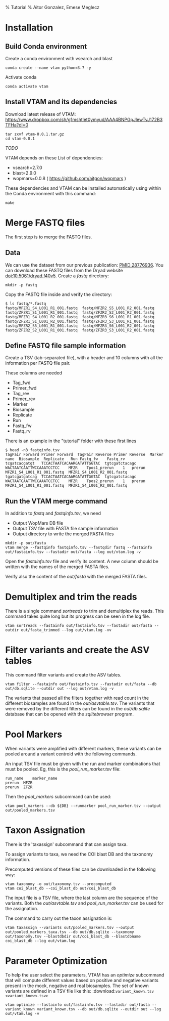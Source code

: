 % Tutorial
% Aitor Gonzalez, Emese Meglecz

# Installation

## Build Conda environment

Create a conda environment with vsearch and blast

~~~
conda create --name vtam python=3.7 -y
~~~

Activate conda

~~~
conda activate vtam
~~~

## Install VTAM and its dependencies

Download latest release of VTAM: https://www.dropbox.com/sh/g1mshtlet0ymyud/AAA4BNPGpJlewTvJ172B3TFHa?dl=0

~~~
tar zxvf vtam-0.0.1.tar.gz
cd vtam-0.0.1
~~~

_TODO_

VTAM depends on these List of dependencies:

* vsearch=2.7.0
* blast=2.9.0
* wopmars=0.0.8 ( https://github.com/aitgon/wopmars )

These dependencies and VTAM can be installed automatically using within the Conda environment with this command:

~~~
make
~~~

# Merge FASTQ files

The first step is to merge the FASTQ files.

## Data

We can use the dataset from our previous publication: [PMID 28776936](https://pubmed.ncbi.nlm.nih.gov/28776936). 
You can download these FASTQ files from the Dryad website [doi:10.5061/dryad.f40v5](https://datadryad.org/stash/dataset/doi:10.5061/dryad.f40v5).
Create a *fastq* directory:

~~~
mkdir -p fastq
~~~

Copy the FASTQ file inside and verify the directory:

~~~
$ ls fastq/*.fastq
fastq/MFZR1_S4_L001_R1_001.fastq  fastq/MFZR2_S5_L001_R2_001.fastq  fastq/ZFZR1_S1_L001_R1_001.fastq  fastq/ZFZR2_S2_L001_R2_001.fastq
fastq/MFZR1_S4_L001_R2_001.fastq  fastq/MFZR3_S6_L001_R1_001.fastq  fastq/ZFZR1_S1_L001_R2_001.fastq  fastq/ZFZR3_S3_L001_R1_001.fastq
fastq/MFZR2_S5_L001_R1_001.fastq  fastq/MFZR3_S6_L001_R2_001.fastq  fastq/ZFZR2_S2_L001_R1_001.fastq  fastq/ZFZR3_S3_L001_R2_001.fastq
~~~

## Define FASTQ file sample information

Create a TSV (tab-separated file), with a header and 10 columns with all the information per FASTQ file pair.

These columns are needed

- Tag_fwd
- Primer_fwd
- Tag_rev
- Primer_rev
- Marker
- Biosample
- Replicate
- Run
- Fastq_fw
- Fastq_rv


There is an example in the "tutorial" folder with these first lines

~~~
$ head -n3 fastqinfo.tsv 
TagPair Forward	Primer Forward	TagPair Reverse	Primer Reverse	Marker name	 Biosample	Replicate	Run	Fastq_fw	Fastq_rv
tcgatcacgatgt	TCCACTAATCACAARGATATTGGTAC	tgtcgatctacagc	WACTAATCAATTWCCAAATCCTCC	MFZR	Tpos1_prerun	1	prerun	MFZR1_S4_L001_R1_001.fastq	MFZR1_S4_L001_R2_001.fastq
tgatcgatgatcag	TCCACTAATCACAARGATATTGGTAC	tgtcgatctacagc	WACTAATCAATTWCCAAATCCTCC	MFZR	Tpos2_prerun	1	prerun	MFZR1_S4_L001_R1_001.fastq	MFZR1_S4_L001_R2_001.fastq
~~~

## Run the VTAM merge command

In addition to *fastq* and *fastqinfo.tsv*, we need

- Output WopMars DB file
- Output TSV file with FASTA file sample information
- Output directory to write the merged FASTA files

~~~
mkdir -p out/fasta
vtam merge --fastqinfo fastqinfo.tsv --fastqdir fastq --fastainfo out/fastainfo.tsv --fastadir out/fasta --log out/vtam.log -v
~~~

Open the *fastainfo.tsv* file and verify its content. A new column should be written with the names of the merged FASTA files.

Verify also the content of the *out/fasta* with the merged FASTA files.

# Demultiplex and trim the reads

There is a single command *sortreads* to trim and demultiplex the reads. This command takes quite long but its progress can be seen in the log file.

~~~
vtam sortreads --fastainfo out/fastainfo.tsv --fastadir out/fasta --outdir out/fasta_trimmed --log out/vtam.log -vv
~~~

# Filter variants and create the ASV tables

This command filter variants and create the ASV tables. 

~~~
vtam filter --fastainfo out/fastainfo.tsv --fastadir out/fasta --db out/db.sqlite --outdir out --log out/vtam.log -v
~~~

The variants that passed all the filters together with read count in the different biosamples are found in the *out/asvtable.tsv*. The variants that were removed by the different filters can be found in the *out/db.sqlite* database that can be opened with the *sqlitebrowser* program.

# Pool Markers

When variants were amplified with different markers, these variants can be pooled around a variant centroid with the following commands.

An input TSV file must be given with the run and marker combinations that must be pooled. Eg, this is the *pool_run_marker.tsv* file:

~~~
run_name	marker_name
prerun	MFZR
prerun	ZFZR
~~~

Then the *pool_markers* subcommand can be used:


~~~
vtam pool_markers --db ${DB} --runmarker pool_run_marker.tsv --output out/pooled_markers.tsv
~~~

# Taxon Assignation

There is the 'taxassign' subcommand that can assign taxa. 

To assign variants to taxa, we need the COI blast DB and the taxonomy information.

Precomputed versions of these files can be downloaded in the following way:

~~~
vtam taxonomy -o out/taxonomy.tsv --precomputed
vtam coi_blast_db --coi_blast_db out/coi_blast_db
~~~

The input file is a TSV file, where the last column are the sequence of the variants. Both the *out/asvtable.tsv* and *pool_run_marker.tsv* can be used for the assignation.

The command to carry out the taxon assignation is:

~~~
vtam taxassign --variants out/pooled_markers.tsv --output out/pooled_markers_taxa.tsv --db out/db.sqlite --taxonomy out/taxonomy.tsv --blastdbdir out/coi_blast_db --blastdbname coi_blast_db --log out/vtam.log
~~~

# Parameter Optimization

To help the user select the parameters, VTAM has an *optimize* subcommand that will compute different values based on positive and negative variants present in the mock, negative and real biosamples. The set of known variants are defined in a TSV file like this: :download:`variant_known.tsv <variant_known.tsv>`

~~~
vtam optimize --fastainfo out/fastainfo.tsv --fastadir out/fasta --variant_known variant_known.tsv --db out/db.sqlite --outdir out --log out/vtam.log -v
~~~

